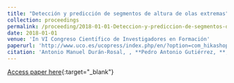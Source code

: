 ```yaml
---
title: "Detección y predicción de segmentos de altura de olas extremas"
collection: proceedings
permalink: /proceeding/2018-01-01-Deteccion-y-prediccion-de-segmentos-de-altura-de-olas-extremas
date: 2018-01-01
venue: 'In VI Congreso Cientı́fico de Investigadores en Formación'
paperurl: 'http://www.uco.es/ucopress/index.php/en/?option=com_hikashop{\&}ctrl=product{\&}task=show{\&}cid=620{\&}name=ebook-creando-redes-doctorales-vol-vi-la-generacion-del-conocimiento{\&}Itemid=976{\&}category_pathway='
citation: 'Antonio Manuel Durán-Rosal, , **Pedro Antonio Gutiérrez, **, César Hervás-Martínez, &quot;Detección y predicción de segmentos de altura de olas extremas.&quot; In VI Congreso Cientı́fico de Investigadores en Formación, Creando Redes Doctorales: La generación del conocimiento, Vol. 6, 2018, Córdoba, Spain, pp.509-512.'
---
```

[Access paper here](http://www.uco.es/ucopress/index.php/en/?option=com_hikashop{\&}ctrl=product{\&}task=show{\&}cid=620{\&}name=ebook-creando-redes-doctorales-vol-vi-la-generacion-del-conocimiento{\&}Itemid=976{\&}category_pathway=){:target="_blank"}
